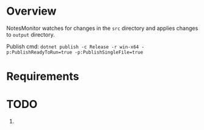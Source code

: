 # Overview

NotesMonitor watches for changes in the `src` directory and applies changes to `output` directory.

Publish cmd: `dotnet publish -c Release -r win-x64 -p:PublishReadyToRun=true -p:PublishSingleFile=true`

# Requirements

# TODO

1. 
